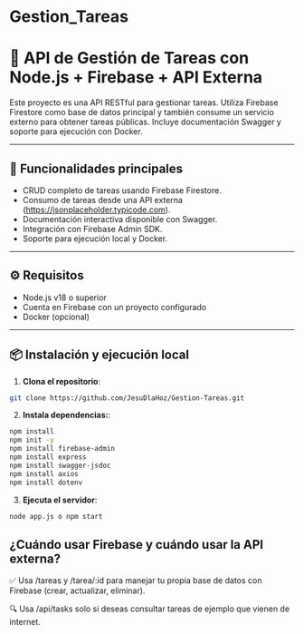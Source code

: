 # Gestion_Tareas
# 📝 API de Gestión de Tareas con Node.js + Firebase + API Externa

Este proyecto es una API RESTful para gestionar tareas. Utiliza Firebase Firestore como base de datos principal y también consume un servicio externo para obtener tareas públicas. Incluye documentación Swagger y soporte para ejecución con Docker.

---

## 🚀 Funcionalidades principales

- CRUD completo de tareas usando Firebase Firestore.
- Consumo de tareas desde una API externa (https://jsonplaceholder.typicode.com).
- Documentación interactiva disponible con Swagger.
- Integración con Firebase Admin SDK.
- Soporte para ejecución local y Docker.

---

## ⚙️ Requisitos

- Node.js v18 o superior
- Cuenta en Firebase con un proyecto configurado
- Docker (opcional)

---

## 📦 Instalación y ejecución local

1. **Clona el repositorio**:

```bash
git clone https://github.com/JesuDlaHoz/Gestion-Tareas.git

```
2. **Instala dependencias:**:
```bash
npm install
npm init -y    
npm install firebase-admin
npm install express
npm install swagger-jsdoc
npm install axios
npm install dotenv
```

3. **Ejecuta el servidor**:
```bash
node app.js o npm start

```

## ¿Cuándo usar Firebase y cuándo usar la API externa?

✅ Usa /tareas y /tarea/:id para manejar tu propia base de datos con Firebase (crear, actualizar, eliminar).

🔍 Usa /api/tasks solo si deseas consultar tareas de ejemplo que vienen de internet.

